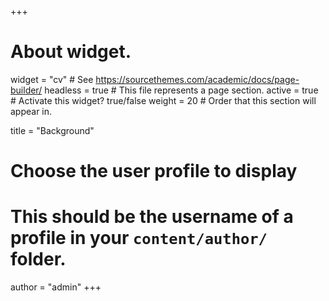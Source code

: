 +++
# About widget.
widget = "cv"  # See https://sourcethemes.com/academic/docs/page-builder/
headless = true  # This file represents a page section.
active = true  # Activate this widget? true/false
weight = 20  # Order that this section will appear in.

title = "Background"

# Choose the user profile to display
# This should be the username of a profile in your `content/author/` folder.
author = "admin"
+++
